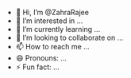 - 👋 Hi, I’m @ZahraRajee
- 👀 I’m interested in ...
- 🌱 I’m currently learning ...
- 💞️ I’m looking to collaborate on ...
- 📫 How to reach me ...
- 😄 Pronouns: ...
- ⚡ Fun fact: ...

<!---
ZahraRajee/ZahraRajee is a ✨ special ✨ repository because its `README.md` (this file) appears on your GitHub profile.
You can click the Preview link to take a look at your changes.
--->

